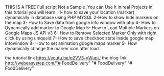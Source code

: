 THIS IS A FREE Full script Not a Sample ,You can Use It in real Projects
in this tutorial you will learn :
1- how to save your location (marker) dynamically in database using PHP MYSQL
2-How to show hide markers on the map
3- How to Save data from google info window with php
4- How to Dynamically add marker to Google Map
5- How to Load Multiple Markers on Google Maps JS API v3 
6- How to Remove Selected Marker Only with right click by using uniqueid
7- How to save checkbox state inside google map infowindow
8- How to set animation google maps marker
9- How dynamically change the marker icon after load

 the tutorial link https://youtu.be/q2VV3-yWupU
 the blog link http://webeasystep.com/"# FoodDelivery" 
"# FoodDelivery" 
"# FoodDelivery" 
